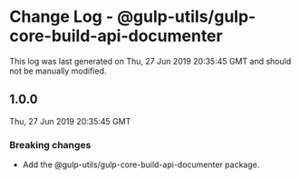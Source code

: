 # Change Log - @gulp-utils/gulp-core-build-api-documenter

This log was last generated on Thu, 27 Jun 2019 20:35:45 GMT and should not be manually modified.

## 1.0.0
Thu, 27 Jun 2019 20:35:45 GMT

### Breaking changes

- Add the @gulp-utils/gulp-core-build-api-documenter package.

